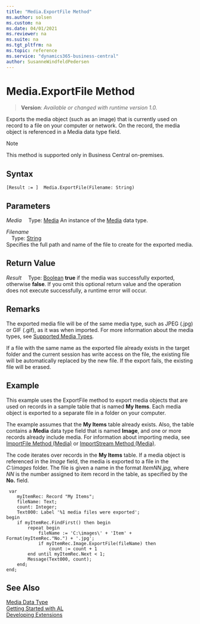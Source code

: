 ```yaml
---
title: "Media.ExportFile Method"
ms.author: solsen
ms.custom: na
ms.date: 04/01/2021
ms.reviewer: na
ms.suite: na
ms.tgt_pltfrm: na
ms.topic: reference
ms.service: "dynamics365-business-central"
author: SusanneWindfeldPedersen
---
```

[//]: # (START>DO_NOT_EDIT)
[//]: # (IMPORTANT:Do not edit any of the content between here and the END>DO_NOT_EDIT.)
[//]: # (Any modifications should be made in the .xml files in the ModernDev repo.)
# Media.ExportFile Method
> **Version**: _Available or changed with runtime version 1.0._

Exports the media object (such as an image) that is currently used on record to a file on your computer or network. On the record, the media object is referenced in a Media data type field.

> [!NOTE]
> This method is supported only in Business Central on-premises.

## Syntax
```
[Result := ]  Media.ExportFile(Filename: String)
```
## Parameters
*Media*
&emsp;Type: [Media](media-data-type.md)
An instance of the [Media](media-data-type.md) data type.

*Filename*  
&emsp;Type: [String](../string/string-data-type.md)  
Specifies the full path and name of the file to create for the exported media.  


## Return Value
*Result*
&emsp;Type: [Boolean](../boolean/boolean-data-type.md)
**true** if the media was successfully exported, otherwise **false**. If you omit this optional return value and the operation does not execute successfully, a runtime error will occur.  


[//]: # (IMPORTANT: END>DO_NOT_EDIT)

## Remarks  
 The exported media file will be of the same media type, such as JPEG \(.jpg\) or GIF \(.gif\), as it was when imported.  For more information about the media types, see [Supported Media Types](../../devenv-working-with-media-on-records.md#SupportedMediaTypes).  

 If a file with the same name as the exported file already exists in the target folder and the current session has write access on the file, the existing file will be automatically replaced by the new file. If the export fails, the existing file will be erased. 

## Example  
 This example uses the ExportFile method to export media objects that are used on records in a sample table that is named **My Items**. Each media object is exported to a separate file in a  folder on your computer.  

 The example assumes that the **My Items** table already exists. Also, the table contains a **Media** data type field that is named **Image**, and one or more records already include media. For information about importing media, see [ImportFile Method \(Media\)](../../methods-auto/media/media-importfile-method.md) or [ImportStream Method \(Media\)](../../methods-auto/media/media-importstream-instream-text-text-method.md).  

The code iterates over records in the **My Items** table. If a media object is referenced in the *Image* field, the media is exported to a file in the *C:\images* folder. The file is given a name in the format *ItemNN.jpg*, where *NN* is the number assigned to item record in the table, as specified by the **No.** field.

```  
 var
    myItemRec: Record "My Items";
    fileName: Text;
    count: Integer;
    Text000: Label '%1 media files were exported';
begin
    if myItemRec.FindFirst() then begin
        repeat begin 
            fileName := 'C:\images\' + 'Item' + Format(myItemRec."No.") + '.jpg';  
            if myItemRec.Image.ExportFile(fileName) then
                count := count + 1
        end until myItemRec.Next < 1;
        Message(Text000, count);  
    end;
end;
```  


## See Also
[Media Data Type](media-data-type.md)  
[Getting Started with AL](../../devenv-get-started.md)  
[Developing Extensions](../../devenv-dev-overview.md)
